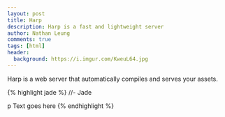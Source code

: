 ```yaml
---
layout: post
title: Harp
description: Harp is a fast and lightweight server
author: Nathan Leung
comments: true
tags: [html]
header:
  background: https://i.imgur.com/KweuL64.jpg
---
```

Harp is a web server that automatically compiles and serves your assets.

{% highlight jade %}
//- Jade

p Text goes here
{% endhighlight %}
